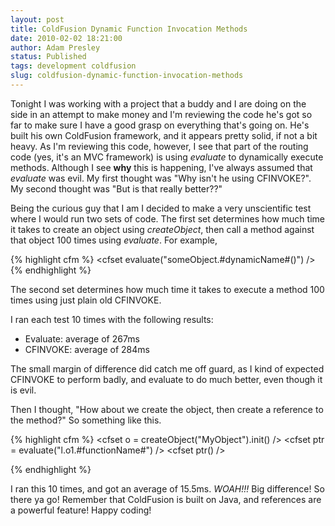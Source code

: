 ```yaml
---
layout: post
title: ColdFusion Dynamic Function Invocation Methods
date: 2010-02-02 18:21:00
author: Adam Presley
status: Published
tags: development coldfusion
slug: coldfusion-dynamic-function-invocation-methods
---
```

Tonight I was working with a project that a buddy and I are doing on the
side in an attempt to make money and I'm reviewing the code he's got so
far to make sure I have a good grasp on everything that's going on. He's
built his own ColdFusion framework, and it appears pretty solid, if not
a bit heavy. As I'm reviewing this code, however, I see that part of the
routing code (yes, it's an MVC framework) is using *evaluate* to
dynamically execute methods. Although I see **why** this is
happening, I've always assumed that *evaluate* was evil. My first
thought was "Why isn't he using CFINVOKE?". My second thought was "But
is that really better??"  
  
Being the curious guy that I am I decided to make a very unscientific
test where I would run two sets of code. The first set determines how
much time it takes to create an object using *createObject*, then call
a method against that object 100 times using *evaluate*. For example,  

{% highlight cfm %}
<cfset evaluate("someObject.#dynamicName#()") />
{% endhighlight %}

The second set determines how much time it takes to execute a method 100
times using just plain old CFINVOKE.  
  
I ran each test 10 times with the following results:  
  
* Evaluate: average of 267ms  
* CFINVOKE: average of 284ms  
  
The small margin of difference did catch me off guard, as I kind of
expected CFINVOKE to perform badly, and evaluate to do much better, even
though it is evil.  
  
Then I thought, "How about we create the object, then create a reference
to the method?" So something like this.  

{% highlight cfm %}
<cfset start = getTickCount() />
<cfset functionName = "test" />
<cfset o = createObject("MyObject").init() />
<cfset ptr = evaluate("l.o1.#functionName#") />
<cfloop from="1" to="100" index="l.i">
	<cfset ptr() />
</cfloop>

<cfset end = getTickCount() />  
{% endhighlight %}

I ran this 10 times, and got an average of 15.5ms. *WOAH!!!* Big
difference! So there ya go! Remember that ColdFusion is built on Java,
and references are a powerful feature! Happy coding!
